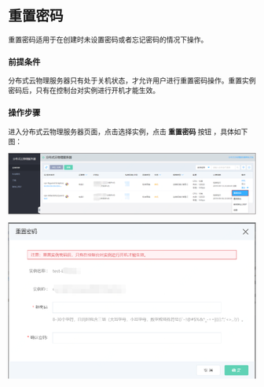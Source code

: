 # 重置密码

重置密码适用于在创建时未设置密码或者忘记密码的情况下操作。

### 前提条件
分布式云物理服务器只有处于关机状态，才允许用户进行重置密码操作。重置实例密码后，只有在控制台对实例进行开机才能生效。

### 操作步骤
进入分布式云物理服务器页面，点击选择实例，点击 **重置密码** 按钮 ，具体如下图：<br/>

![重置密码操作按钮](../../Image/dcps-reset-password-button.png)

![重置密码弹框](../../Image/reset-password.png)
